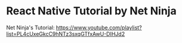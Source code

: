 # React Native Tutorial by Net Ninja
Net Ninja's Tutorial: https://www.youtube.com/playlist?list=PL4cUxeGkcC9hNTz3sxqGTfxAwU-DIHJd2
